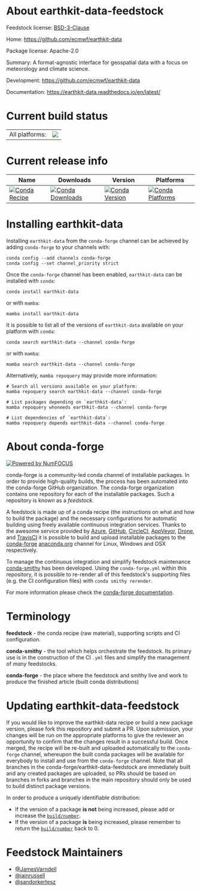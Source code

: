 About earthkit-data-feedstock
=============================

Feedstock license: [BSD-3-Clause](https://github.com/conda-forge/earthkit-data-feedstock/blob/main/LICENSE.txt)

Home: https://github.com/ecmwf/earthkit-data

Package license: Apache-2.0

Summary: A format-agnostic interface for geospatial data with a focus on meteorology and climate science.

Development: https://github.com/ecmwf/earthkit-data

Documentation: https://earthkit-data.readthedocs.io/en/latest/

Current build status
====================


<table><tr><td>All platforms:</td>
    <td>
      <a href="https://dev.azure.com/conda-forge/feedstock-builds/_build/latest?definitionId=19486&branchName=main">
        <img src="https://dev.azure.com/conda-forge/feedstock-builds/_apis/build/status/earthkit-data-feedstock?branchName=main">
      </a>
    </td>
  </tr>
</table>

Current release info
====================

| Name | Downloads | Version | Platforms |
| --- | --- | --- | --- |
| [![Conda Recipe](https://img.shields.io/badge/recipe-earthkit--data-green.svg)](https://anaconda.org/conda-forge/earthkit-data) | [![Conda Downloads](https://img.shields.io/conda/dn/conda-forge/earthkit-data.svg)](https://anaconda.org/conda-forge/earthkit-data) | [![Conda Version](https://img.shields.io/conda/vn/conda-forge/earthkit-data.svg)](https://anaconda.org/conda-forge/earthkit-data) | [![Conda Platforms](https://img.shields.io/conda/pn/conda-forge/earthkit-data.svg)](https://anaconda.org/conda-forge/earthkit-data) |

Installing earthkit-data
========================

Installing `earthkit-data` from the `conda-forge` channel can be achieved by adding `conda-forge` to your channels with:

```
conda config --add channels conda-forge
conda config --set channel_priority strict
```

Once the `conda-forge` channel has been enabled, `earthkit-data` can be installed with `conda`:

```
conda install earthkit-data
```

or with `mamba`:

```
mamba install earthkit-data
```

It is possible to list all of the versions of `earthkit-data` available on your platform with `conda`:

```
conda search earthkit-data --channel conda-forge
```

or with `mamba`:

```
mamba search earthkit-data --channel conda-forge
```

Alternatively, `mamba repoquery` may provide more information:

```
# Search all versions available on your platform:
mamba repoquery search earthkit-data --channel conda-forge

# List packages depending on `earthkit-data`:
mamba repoquery whoneeds earthkit-data --channel conda-forge

# List dependencies of `earthkit-data`:
mamba repoquery depends earthkit-data --channel conda-forge
```


About conda-forge
=================

[![Powered by
NumFOCUS](https://img.shields.io/badge/powered%20by-NumFOCUS-orange.svg?style=flat&colorA=E1523D&colorB=007D8A)](https://numfocus.org)

conda-forge is a community-led conda channel of installable packages.
In order to provide high-quality builds, the process has been automated into the
conda-forge GitHub organization. The conda-forge organization contains one repository
for each of the installable packages. Such a repository is known as a *feedstock*.

A feedstock is made up of a conda recipe (the instructions on what and how to build
the package) and the necessary configurations for automatic building using freely
available continuous integration services. Thanks to the awesome service provided by
[Azure](https://azure.microsoft.com/en-us/services/devops/), [GitHub](https://github.com/),
[CircleCI](https://circleci.com/), [AppVeyor](https://www.appveyor.com/),
[Drone](https://cloud.drone.io/welcome), and [TravisCI](https://travis-ci.com/)
it is possible to build and upload installable packages to the
[conda-forge](https://anaconda.org/conda-forge) [anaconda.org](https://anaconda.org/)
channel for Linux, Windows and OSX respectively.

To manage the continuous integration and simplify feedstock maintenance
[conda-smithy](https://github.com/conda-forge/conda-smithy) has been developed.
Using the ``conda-forge.yml`` within this repository, it is possible to re-render all of
this feedstock's supporting files (e.g. the CI configuration files) with ``conda smithy rerender``.

For more information please check the [conda-forge documentation](https://conda-forge.org/docs/).

Terminology
===========

**feedstock** - the conda recipe (raw material), supporting scripts and CI configuration.

**conda-smithy** - the tool which helps orchestrate the feedstock.
                   Its primary use is in the construction of the CI ``.yml`` files
                   and simplify the management of *many* feedstocks.

**conda-forge** - the place where the feedstock and smithy live and work to
                  produce the finished article (built conda distributions)


Updating earthkit-data-feedstock
================================

If you would like to improve the earthkit-data recipe or build a new
package version, please fork this repository and submit a PR. Upon submission,
your changes will be run on the appropriate platforms to give the reviewer an
opportunity to confirm that the changes result in a successful build. Once
merged, the recipe will be re-built and uploaded automatically to the
`conda-forge` channel, whereupon the built conda packages will be available for
everybody to install and use from the `conda-forge` channel.
Note that all branches in the conda-forge/earthkit-data-feedstock are
immediately built and any created packages are uploaded, so PRs should be based
on branches in forks and branches in the main repository should only be used to
build distinct package versions.

In order to produce a uniquely identifiable distribution:
 * If the version of a package **is not** being increased, please add or increase
   the [``build/number``](https://docs.conda.io/projects/conda-build/en/latest/resources/define-metadata.html#build-number-and-string).
 * If the version of a package **is** being increased, please remember to return
   the [``build/number``](https://docs.conda.io/projects/conda-build/en/latest/resources/define-metadata.html#build-number-and-string)
   back to 0.

Feedstock Maintainers
=====================

* [@JamesVarndell](https://github.com/JamesVarndell/)
* [@iainrussell](https://github.com/iainrussell/)
* [@sandorkertesz](https://github.com/sandorkertesz/)

